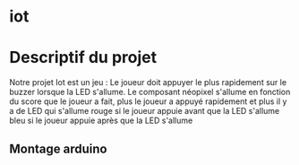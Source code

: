 # iot


<h1>Descriptif du projet</h1>

Notre projet Iot est un jeu : Le joueur doit appuyer le plus rapidement sur le buzzer lorsque la LED s'allume.
Le composant néopixel s'allume en fonction du score que le joueur a fait, plus le joueur a appuyé rapidement et plus il y a de LED qui s'allume
rouge si le joueur appuie avant que la LED s'allume
bleu si le joueur appuie après que la LED s'allume

<h2> Montage arduino </h2>






